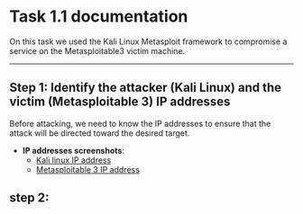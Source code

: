 # Task 1.1 documentation

On this task we used the Kali Linux Metasploit framework to compromise a service on the Metasploitable3 victim machine.

---
## Step 1: Identify the attacker (Kali Linux) and the victim (Metasploitable 3) IP addresses
Before attacking, we need to know the IP addresses to ensure that the attack will be directed toward the desired target.
- **IP addresses screenshots**:
  - [Kali linux IP address](./phase_1/Task_1.1_documentation.md)
  - [Metasploitable 3 IP address](./phase_1/Task_1.1_documentation.md)
## step 2: 

